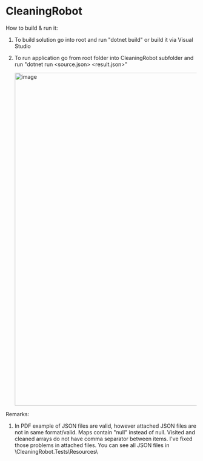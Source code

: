 # CleaningRobot

How to build & run it:
1) To build solution go into root and run "dotnet build" or build it via Visual Studio
2) To run application go from root folder into CleaningRobot subfolder and run "dotnet run <source.json> <result.json>"
   
   <img width="879" alt="image" src="https://github.com/JohnFromPrague/CodingTest/assets/18370349/43b058f6-bf23-4d63-a2bc-938c642c0de0">


Remarks:
1) In PDF example of JSON files are valid, however attached JSON files are not in same format/valid. Maps contain "null" instead of null. Visited and cleaned arrays do not have comma separator between items. I've fixed those problems in attached files. You can see all JSON files in \CleaningRobot.Tests\Resources\
